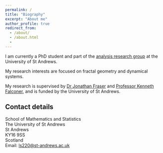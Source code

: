 ```yaml
---
permalink: /
title: "Biography"
excerpt: "About me"
author_profile: true
redirect_from:
  - /about/
  - /about.html
  -
---
```


I am currently a PhD student and part of the [analysis research group](http://www.mcs.st-andrews.ac.uk/pg/pure/Analysis/) at the University of St Andrews.

My research interests are focused on fractal geometry and dynamical systems.

My research is supervised by [Dr Jonathan Fraser](http://www.mcs.st-andrews.ac.uk/~jmf32/) and [Professor Kenneth Falconer](http://www.mcs.st-and.ac.uk/~kenneth/), and is funded by the University of St Andrews.

## Contact details

School of Mathematics and Statistics  
The University of St Andrews  
St Andrews  
KY16 9SS  
Scotland  
Email: ls220@st-andrews.ac.uk
